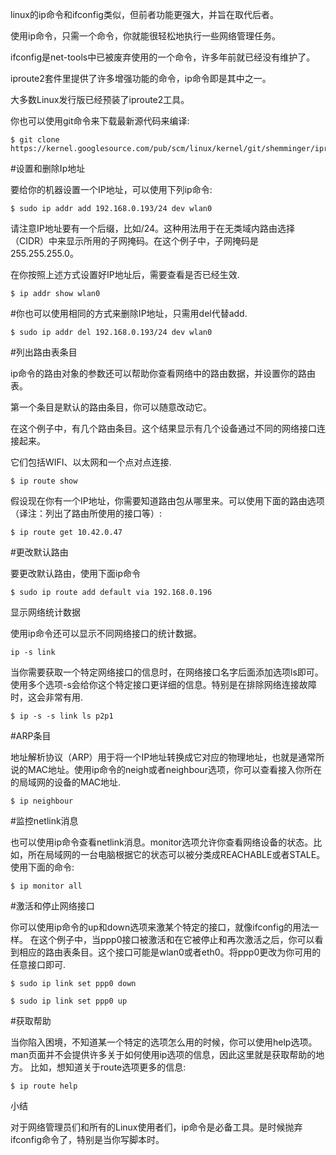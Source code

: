 linux的ip命令和ifconfig类似，但前者功能更强大，并旨在取代后者。

使用ip命令，只需一个命令，你就能很轻松地执行一些网络管理任务。

ifconfig是net-tools中已被废弃使用的一个命令，许多年前就已经没有维护了。

iproute2套件里提供了许多增强功能的命令，ip命令即是其中之一。



大多数Linux发行版已经预装了iproute2工具。

你也可以使用git命令来下载最新源代码来编译:

    $ git clone https://kernel.googlesource.com/pub/scm/linux/kernel/git/shemminger/iproute2.git



#设置和删除Ip地址

要给你的机器设置一个IP地址，可以使用下列ip命令:

    $ sudo ip addr add 192.168.0.193/24 dev wlan0

请注意IP地址要有一个后缀，比如/24。这种用法用于在无类域内路由选择（CIDR）中来显示所用的子网掩码。在这个例子中，子网掩码是255.255.255.0。

在你按照上述方式设置好IP地址后，需要查看是否已经生效.

    $ ip addr show wlan0



#你也可以使用相同的方式来删除IP地址，只需用del代替add.

    $ sudo ip addr del 192.168.0.193/24 dev wlan0



#列出路由表条目

ip命令的路由对象的参数还可以帮助你查看网络中的路由数据，并设置你的路由表。

第一个条目是默认的路由条目，你可以随意改动它。

在这个例子中，有几个路由条目。这个结果显示有几个设备通过不同的网络接口连接起来。

它们包括WIFI、以太网和一个点对点连接.

    $ ip route show



假设现在你有一个IP地址，你需要知道路由包从哪里来。可以使用下面的路由选项（译注：列出了路由所使用的接口等）:

    $ ip route get 10.42.0.47



#更改默认路由

要更改默认路由，使用下面ip命令

    $ sudo ip route add default via 192.168.0.196



显示网络统计数据

使用ip命令还可以显示不同网络接口的统计数据。

    ip -s link

当你需要获取一个特定网络接口的信息时，在网络接口名字后面添加选项ls即可。使用多个选项-s会给你这个特定接口更详细的信息。特别是在排除网络连接故障时，这会非常有用.

    $ ip -s -s link ls p2p1



#ARP条目

地址解析协议（ARP）用于将一个IP地址转换成它对应的物理地址，也就是通常所说的MAC地址。使用ip命令的neigh或者neighbour选项，你可以查看接入你所在的局域网的设备的MAC地址.

    $ ip neighbour



#监控netlink消息

也可以使用ip命令查看netlink消息。monitor选项允许你查看网络设备的状态。比如，所在局域网的一台电脑根据它的状态可以被分类成REACHABLE或者STALE。使用下面的命令:

    $ ip monitor all



#激活和停止网络接口

你可以使用ip命令的up和down选项来激某个特定的接口，就像ifconfig的用法一样。
在这个例子中，当ppp0接口被激活和在它被停止和再次激活之后，你可以看到相应的路由表条目。这个接口可能是wlan0或者eth0。将ppp0更改为你可用的任意接口即可.

    $ sudo ip link set ppp0 down
 
    $ sudo ip link set ppp0 up



#获取帮助

当你陷入困境，不知道某一个特定的选项怎么用的时候，你可以使用help选项。man页面并不会提供许多关于如何使用ip选项的信息，因此这里就是获取帮助的地方。
比如，想知道关于route选项更多的信息:

    $ ip route help



小结

对于网络管理员们和所有的Linux使用者们，ip命令是必备工具。是时候抛弃ifconfig命令了，特别是当你写脚本时。
